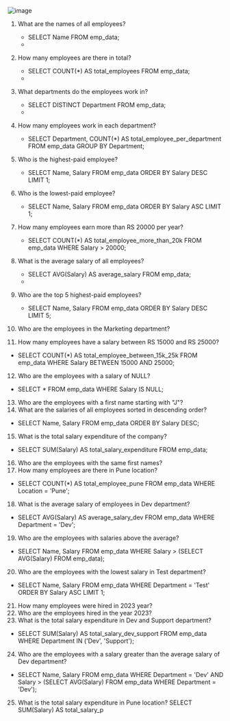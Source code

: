 ![image](https://github.com/prashantjagtap2909/MySQL/assets/93985255/7047bace-2481-425b-8618-4975b22fdfdd)



1. What are the names of all employees?    
   - SELECT Name FROM emp_data;
   - 
2. How many employees are there in total? 
   - SELECT COUNT(*) AS total_employees FROM emp_data;
   - 
3. What departments do the employees work in?
   -  SELECT DISTINCT Department FROM emp_data;
   -  
4. How many employees work in each department?
   -  SELECT Department, COUNT(*) AS total_employee_per_department FROM emp_data
GROUP BY Department;

5. Who is the highest-paid employee? 
   - SELECT Name, Salary FROM emp_data
ORDER BY Salary DESC
LIMIT 1;

6. Who is the lowest-paid employee? 
   - SELECT Name, Salary FROM emp_data
ORDER BY Salary ASC
LIMIT 1;

7. How many employees earn more than RS 20000 per year? 
   - SELECT COUNT(*) AS total_employee_more_than_20k FROM emp_data
WHERE Salary > 20000;

8. What is the average salary of all employees? 
   - SELECT AVG(Salary) AS average_salary FROM emp_data;
   - 
9. Who are the top 5 highest-paid employees?
   -  SELECT Name, Salary FROM emp_data
ORDER BY Salary DESC
LIMIT 5;

10. Who are the employees in the Marketing department? 
11. How many employees have a salary between RS 15000 and RS 25000? 
   - SELECT COUNT(*) AS total_employee_between_15k_25k FROM emp_data
WHERE Salary BETWEEN 15000 AND 25000;

12. Who are the employees with a salary of NULL? 
   - SELECT * FROM emp_data
WHERE Salary IS NULL;

13. Who are the employees with a first name starting with "J"? 
14. What are the salaries of all employees sorted in descending order?
   -  SELECT Name, Salary FROM emp_data
ORDER BY Salary DESC;

15. What is the total salary expenditure of the company? 
   - SELECT SUM(Salary) AS total_salary_expenditure FROM emp_data;
     
16. Who are the employees with the same first names?
17. How many employees are there in Pune location?
   -  SELECT COUNT(*) AS total_employee_pune FROM emp_data
WHERE Location = 'Pune';

18. What is the average salary of employees in Dev department? 
   - SELECT AVG(Salary) AS average_salary_dev FROM emp_data
WHERE Department = 'Dev';

19. Who are the employees with salaries above the average? 
   - SELECT Name, Salary FROM emp_data
WHERE Salary > (SELECT AVG(Salary) FROM emp_data);

20. Who are the employees with the lowest salary in Test department?
   -  SELECT Name, Salary FROM emp_data
WHERE Department = 'Test'
ORDER BY Salary ASC
LIMIT 1;

21. How many employees were hired in 2023 year? 
22. Who are the employees hired in the year 2023? 
23. What is the total salary expenditure in Dev and Support department? 
   - SELECT SUM(Salary) AS total_salary_dev_support FROM emp_data
  WHERE Department IN ('Dev', 'Support');

24. Who are the employees with a salary greater than the average salary of 
Dev department?
   - SELECT Name, Salary FROM emp_data
  WHERE Department = 'Dev'
  AND Salary > (SELECT AVG(Salary) FROM emp_data WHERE Department = 'Dev');

25. What is the total salary expenditure in Pune location? SELECT SUM(Salary) AS total_salary_p

